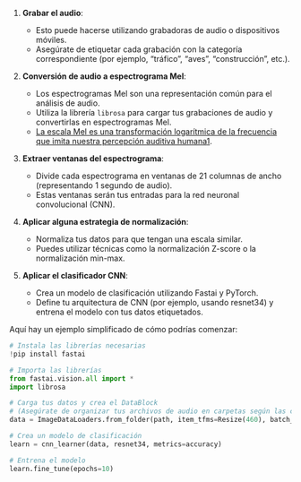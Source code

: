 1. **Grabar el audio**:
   
   - Esto puede hacerse utilizando grabadoras de audio o dispositivos móviles.
   - Asegúrate de etiquetar cada grabación con la categoría correspondiente (por ejemplo, “tráfico”, “aves”, “construcción”, etc.).

2. **Conversión de audio a espectrograma Mel**:
   
   - Los espectrogramas Mel son una representación común para el análisis de audio.
   - Utiliza la librería `librosa` para cargar tus grabaciones de audio y convertirlas en espectrogramas Mel.
   - [La escala Mel es una transformación logarítmica de la frecuencia que imita nuestra percepción auditiva humana](https://ichi.pro/es/aprendiendo-del-audio-la-escala-mel-los-espectrogramas-mel-y-los-coeficientes-cepstrales-de-frecuencia-mel-269883587896488)[1](https://ichi.pro/es/aprendiendo-del-audio-la-escala-mel-los-espectrogramas-mel-y-los-coeficientes-cepstrales-de-frecuencia-mel-269883587896488).

3. **Extraer ventanas del espectrograma**:
   
   - Divide cada espectrograma en ventanas de 21 columnas de ancho (representando 1 segundo de audio).
   - Estas ventanas serán tus entradas para la red neuronal convolucional (CNN).

4. **Aplicar alguna estrategia de normalización**:
   
   - Normaliza tus datos para que tengan una escala similar.
   - Puedes utilizar técnicas como la normalización Z-score o la normalización min-max.

5. **Aplicar el clasificador CNN**:
   
   - Crea un modelo de clasificación utilizando Fastai y PyTorch.
   - Define tu arquitectura de CNN (por ejemplo, usando resnet34) y entrena el modelo con tus datos etiquetados.

Aquí hay un ejemplo simplificado de cómo podrías comenzar:

```python
# Instala las librerías necesarias
!pip install fastai

# Importa las librerías
from fastai.vision.all import *
import librosa

# Carga tus datos y crea el DataBlock
# (Asegúrate de organizar tus archivos de audio en carpetas según las categorías)
data = ImageDataLoaders.from_folder(path, item_tfms=Resize(460), batch_tfms=aug_transforms(), bs=64)

# Crea un modelo de clasificación
learn = cnn_learner(data, resnet34, metrics=accuracy)

# Entrena el modelo
learn.fine_tune(epochs=10)
```
